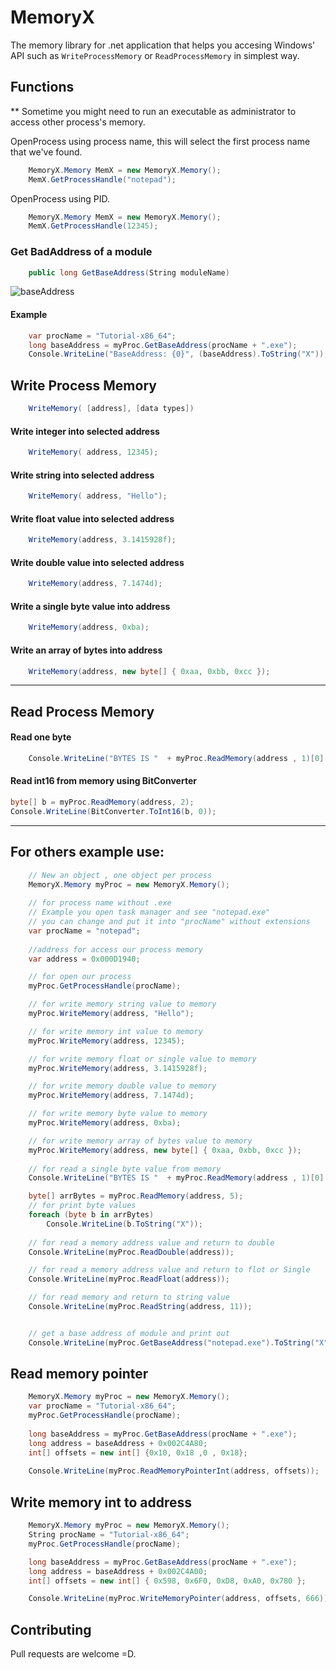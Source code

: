 # MemoryX

The memory library for .net application that helps you accesing Windows' API such as `WriteProcessMemory` or `ReadProcessMemory` in simplest way.

## Functions

** Sometime you might need to run an executable as administrator to access other process's memory.

OpenProcess using process name, this will select the first process name that we've found.

```cs
    MemoryX.Memory MemX = new MemoryX.Memory();
    MemX.GetProcessHandle("notepad");
```

OpenProcess using PID.

```cs
    MemoryX.Memory MemX = new MemoryX.Memory();
    MemX.GetProcessHandle(12345);
```


### Get BadAddress of a module

```cs 
    public long GetBaseAddress(String moduleName)
```

![baseAddress](https://github.com/blackSourcez/MemoryX/raw/master/images/baseAddress.png)


#### Example
```cs
    var procName = "Tutorial-x86_64"; 
    long baseAddress = myProc.GetBaseAddress(procName + ".exe");
    Console.WriteLine("BaseAddress: {0}", (baseAddress).ToString("X")); // BaseAddress: 100000000
```

## Write Process Memory

```cs
    WriteMemory( [address], [data types])
```

#### Write integer into selected address

```cs
    WriteMemory( address, 12345);
```

#### Write string into selected address

```cs
    WriteMemory( address, "Hello");
```

#### Write float value into selected address

```cs
    WriteMemory(address, 3.1415928f);
```

#### Write double value into selected address

```cs
    WriteMemory(address, 7.1474d);
```

#### Write a single byte value into address

```cs
    WriteMemory(address, 0xba);
```

#### Write an array of bytes into address

```cs
    WriteMemory(address, new byte[] { 0xaa, 0xbb, 0xcc });
```

---------


## Read Process Memory


#### Read one byte

```cs
    Console.WriteLine("BYTES IS "  + myProc.ReadMemory(address , 1)[0].ToString("X"));
```

#### Read int16 from memory using BitConverter

```cs
byte[] b = myProc.ReadMemory(address, 2);
Console.WriteLine(BitConverter.ToInt16(b, 0));
```

---

## For others example use:

```csharp
    // New an object , one object per process
    MemoryX.Memory myProc = new MemoryX.Memory();
    
    // for process name without .exe 
    // Example you open task manager and see "notepad.exe" 
    // you can change and put it into "procName" without extensions
    var procName = "notepad"; 
    
    //address for access our process memory
    var address = 0x000D1940;

    // for open our process
    myProc.GetProcessHandle(procName);

    // for write memory string value to memory
    myProc.WriteMemory(address, "Hello");

    // for write memory int value to memory
    myProc.WriteMemory(address, 12345);

    // for write memory float or single value to memory
    myProc.WriteMemory(address, 3.1415928f);

    // for write memory double value to memory
    myProc.WriteMemory(address, 7.1474d);

    // for write memory byte value to memory
    myProc.WriteMemory(address, 0xba);

    // for write memory array of bytes value to memory
    myProc.WriteMemory(address, new byte[] { 0xaa, 0xbb, 0xcc });
    
    // for read a single byte value from memory
    Console.WriteLine("BYTES IS "  + myProc.ReadMemory(address , 1)[0].ToString("X"));

    byte[] arrBytes = myProc.ReadMemory(address, 5);
    // for print byte values
    foreach (byte b in arrBytes)
        Console.WriteLine(b.ToString("X"));
    
    // for read a memory address value and return to double
    Console.WriteLine(myProc.ReadDouble(address));

    // for read a memory address value and return to flot or Single
    Console.WriteLine(myProc.ReadFloat(address));

    // for read memory and return to string value
    Console.WriteLine(myProc.ReadString(address, 11));


    // get a base address of module and print out
    Console.WriteLine(myProc.GetBaseAddress("notepad.exe").ToString("X"));
```

## Read memory pointer
```cs
    MemoryX.Memory myProc = new MemoryX.Memory();
    var procName = "Tutorial-x86_64";
    myProc.GetProcessHandle(procName);
    
    long baseAddress = myProc.GetBaseAddress(procName + ".exe"); 
    long address = baseAddress + 0x002C4A80; 
    int[] offsets = new int[] {0x10, 0x18 ,0 , 0x18}; 
 
    Console.WriteLine(myProc.ReadMemoryPointerInt(address, offsets)); 
```

## Write memory int to address

```cs
    MemoryX.Memory myProc = new MemoryX.Memory();
    String procName = "Tutorial-x86_64";
    myProc.GetProcessHandle(procName);

    long baseAddress = myProc.GetBaseAddress(procName + ".exe");
    long address = baseAddress + 0x002C4A00;
    int[] offsets = new int[] { 0x598, 0x6F0, 0xD8, 0xA0, 0x780 };

    Console.WriteLine(myProc.WriteMemoryPointer(address, offsets, 666));
```

## Contributing

Pull requests are welcome =D.
